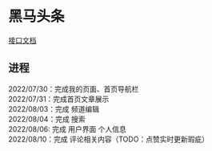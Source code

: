 # 黑马头条 
[接口文档](http://liufusong.top:8000/) 
## 进程  
2022/07/30：完成我的页面、首页导航栏  
2022/07/31：完成首页文章展示  
2022/08/03：完成 频道编辑  
2022/08/04：完成 搜索  
2022/08/06: 完成 用户界面 个人信息  
2022/08/10：完成 评论相关内容（TODO：点赞实时更新瑕疵）  